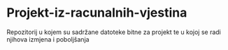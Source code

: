 # Projekt-iz-racunalnih-vjestina
Repozitorij u kojem su sadržane datoteke bitne za projekt te u kojoj se radi njihova izmjena i poboljšanja
